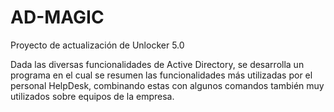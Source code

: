 # AD-MAGIC
Proyecto de actualización de Unlocker 5.0

Dada las diversas funcionalidades de Active Directory, se desarrolla un programa en el cual se resumen las funcionalidades más utilizadas por el personal HelpDesk, combinando estas con algunos comandos también muy utilizados sobre equipos de la empresa.
